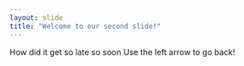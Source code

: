 ```yaml
---
layout: slide
title: "Welcome to our second slide!"
---
```

How did it get so late so soon
Use the left arrow to go back!
